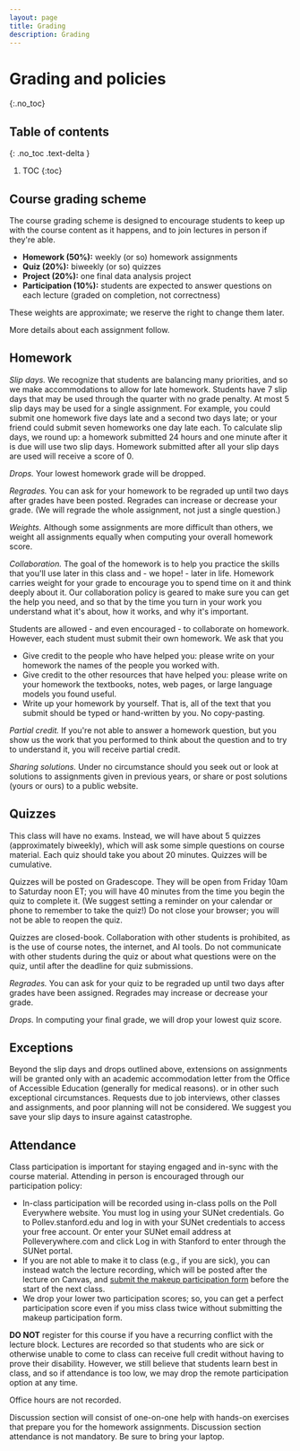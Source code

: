 ```yaml
---
layout: page
title: Grading
description: Grading
---
```


# Grading and policies
{:.no_toc}

## Table of contents
{: .no_toc .text-delta }

1. TOC
{:toc}

## Course grading scheme

The course grading scheme is designed to encourage students to keep up with
the course content as it happens, and to join lectures in person if they're able.

- **Homework (50%):** weekly (or so) homework assignments
- **Quiz (20%):** biweekly (or so) quizzes
- **Project (20%):** one final data analysis project
- **Participation (10%):** students are expected to answer questions on each lecture 
(graded on completion, not correctness)

These weights are approximate; we reserve the right to change them later.

More details about each assignment follow.

## Homework

*Slip days.* We recognize that students are balancing many priorities,
and so we make accommodations to allow for late homework.
Students have 7 slip days that may be used through the quarter with no grade penalty.
At most 5 slip days may be used for a single assignment.
For example, you could submit one homework five days late and a second two days late;
or your friend could submit seven homeworks one day late each.
To calculate slip days, we round up: a homework submitted 24 hours and one minute after it is due will use two slip days.
Homework submitted after all your slip days are used will receive a score of 0.

*Drops.* Your lowest homework grade will be dropped.

*Regrades.* You can ask for your homework to be regraded up until two days after grades have been posted.
Regrades can increase or decrease your grade.
(We will regrade the whole assignment, not just a single question.)

*Weights.* Although some assignments are more difficult than others,
we weight all assignments equally when computing your overall homework score.

*Collaboration.* The goal of the homework is to help you practice the skills that you'll use later in this class and - we hope! - later in life.
Homework carries weight for your grade to encourage you to spend time on it and think deeply about it.
Our collaboration policy is geared to make sure you can get the help you need,
and so that by the time you turn in your work you understand what it's about,
how it works, and why it's important.

Students are allowed - and even encouraged - to collaborate on homework.
However, each student must submit their own homework. We ask that you

- Give credit to the people who have helped you: please write on your homework the names of the people you worked with.
- Give credit to the other resources that have helped you: please write on your homework 
the textbooks, notes, web pages, or large language models you found useful.
- Write up your homework by yourself. That is, all of the text that you submit should be typed or hand-written by you.
No copy-pasting.

*Partial credit.* If you're not able to answer a homework question, but you show us
the work that you performed to think about the question and to try to understand it,
you will receive partial credit.

*Sharing solutions.* 
Under no circumstance should you seek out or look at solutions to assignments given in previous years,
or share or post solutions (yours or ours) to a public website.

## Quizzes

This class will have no exams. Instead, we will have about 5 quizzes (approximately biweekly),
which will ask some simple questions on course material.
Each quiz should take you about 20 minutes. Quizzes will be cumulative.

Quizzes will be posted on Gradescope. They will be open from Friday 10am to Saturday noon ET;
you will have 40 minutes from the time you begin the quiz to complete it.
(We suggest setting a reminder on your calendar or phone to remember to take the quiz!)
Do not close your browser; you will not be able to reopen the quiz.

Quizzes are closed-book. 
Collaboration with other students is prohibited,
as is the use of course notes, the internet, and AI tools.
Do not communicate with other students during the quiz
or about what questions were on the quiz,
until after the deadline for quiz submissions.

*Regrades.* You can ask for your quiz to be regraded up until two days after grades have been assigned.
Regrades may increase or decrease your grade.

*Drops.* In computing your final grade, we will drop your lowest quiz score.

## Exceptions

Beyond the slip days and drops outlined above,
extensions on assignments will be granted only 
with an academic accommodation letter from the Office of Accessible Education
(generally for medical reasons).
or in other such exceptional circumstances.
Requests due to job interviews, other classes and assignments, and poor planning will not be considered.
We suggest you save your slip days to insure against catastrophe.

## Attendance

Class participation is important for staying engaged and in-sync with the course material. 
Attending in person is encouraged through our participation policy:

* In-class participation will be recorded using in-class polls on the Poll Everywhere website. 
You must log in using your SUNet credentials. Go to Pollev.stanford.edu and log in with your SUNet credentials to access your free account. Or enter your SUNet email address at Polleverywhere.com and click Log in with Stanford to enter through the SUNet portal.
* If you are not able to make it to class (e.g., if you are sick), 
you can instead watch the lecture recording, which will be posted after the lecture on Canvas, 
and [submit the makeup participation form](https://forms.gle/Pv4o5jNs8aqsARkt7) before the start of the next class.
* We drop your lower two participation scores; so, you can get a perfect participation score even if you miss class twice without submitting the makeup participation form.

**DO NOT** register for this course if you have a recurring conflict with the lecture block.
Lectures are recorded so that students who are sick or otherwise unable to come to class can receive full credit 
without having to prove their disability. 
However, we still believe that students learn best in class, and so if attendance is too low, 
we may drop the remote participation option at any time.

Office hours are not recorded. 

Discussion section will consist of one-on-one help with hands-on exercises that prepare you for the homework assignments. 
Discussion section attendance is not mandatory.
Be sure to bring your laptop.

<!-- * We do not plan on recording any component of the course. -->

<!-- The teaching staff may periodically conduct attendance checks. -->

<!-- * Laptops and phones are not allowed in lecture, though you are permitted to use a tablet to take handwritten notes. [This article](https://www.nytimes.com/2017/11/22/business/laptops-not-during-lecture-or-meeting.html) explains why we have this policy. -->

<!-- This experience is typically much more valuable and enjoyable if attended in person, though we will attempt to stream the discussion section via Zoom.  -->

